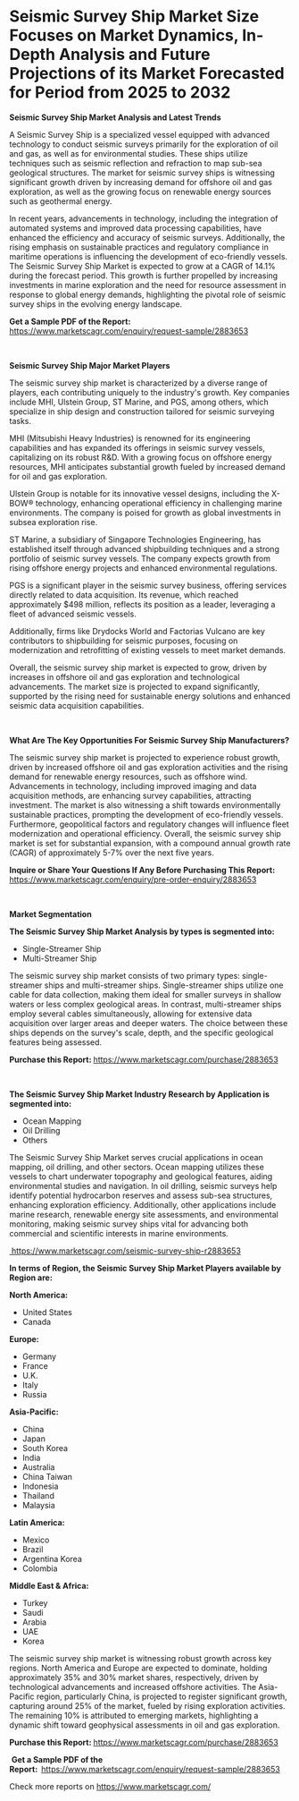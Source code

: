 <p><h1>Seismic Survey Ship Market Size Focuses on Market Dynamics, In-Depth Analysis and Future Projections of its Market Forecasted for Period from 2025 to 2032</h1></p><p><strong>Seismic Survey Ship Market Analysis and Latest Trends</strong></p>
<p><p>A Seismic Survey Ship is a specialized vessel equipped with advanced technology to conduct seismic surveys primarily for the exploration of oil and gas, as well as for environmental studies. These ships utilize techniques such as seismic reflection and refraction to map sub-sea geological structures. The market for seismic survey ships is witnessing significant growth driven by increasing demand for offshore oil and gas exploration, as well as the growing focus on renewable energy sources such as geothermal energy.</p><p>In recent years, advancements in technology, including the integration of automated systems and improved data processing capabilities, have enhanced the efficiency and accuracy of seismic surveys. Additionally, the rising emphasis on sustainable practices and regulatory compliance in maritime operations is influencing the development of eco-friendly vessels. The Seismic Survey Ship Market is expected to grow at a CAGR of 14.1% during the forecast period. This growth is further propelled by increasing investments in marine exploration and the need for resource assessment in response to global energy demands, highlighting the pivotal role of seismic survey ships in the evolving energy landscape.</p></p>
<p><strong>Get a Sample PDF of the Report:&nbsp;</strong> <a href="https://www.marketscagr.com/enquiry/request-sample/2883653?utm_campaign=3135&utm_medium=2&utm_source=Github&utm_content=ia&utm_term=13032025&utm_id=seismic-survey-ship">https://www.marketscagr.com/enquiry/request-sample/2883653</a></p>
<p>&nbsp;</p>
<p><strong>Seismic Survey Ship Major Market Players</strong></p>
<p><p>The seismic survey ship market is characterized by a diverse range of players, each contributing uniquely to the industry's growth. Key companies include MHI, Ulstein Group, ST Marine, and PGS, among others, which specialize in ship design and construction tailored for seismic surveying tasks.</p><p>MHI (Mitsubishi Heavy Industries) is renowned for its engineering capabilities and has expanded its offerings in seismic survey vessels, capitalizing on its robust R&D. With a growing focus on offshore energy resources, MHI anticipates substantial growth fueled by increased demand for oil and gas exploration.</p><p>Ulstein Group is notable for its innovative vessel designs, including the X-BOW® technology, enhancing operational efficiency in challenging marine environments. The company is poised for growth as global investments in subsea exploration rise.</p><p>ST Marine, a subsidiary of Singapore Technologies Engineering, has established itself through advanced shipbuilding techniques and a strong portfolio of seismic survey vessels. The company expects growth from rising offshore energy projects and enhanced environmental regulations.</p><p>PGS is a significant player in the seismic survey business, offering services directly related to data acquisition. Its revenue, which reached approximately $498 million, reflects its position as a leader, leveraging a fleet of advanced seismic vessels.</p><p>Additionally, firms like Drydocks World and Factorias Vulcano are key contributors to shipbuilding for seismic purposes, focusing on modernization and retrofitting of existing vessels to meet market demands.</p><p>Overall, the seismic survey ship market is expected to grow, driven by increases in offshore oil and gas exploration and technological advancements. The market size is projected to expand significantly, supported by the rising need for sustainable energy solutions and enhanced seismic data acquisition capabilities.</p></p>
<p>&nbsp;</p>
<p><strong>What Are The Key Opportunities For Seismic Survey Ship Manufacturers?</strong></p>
<p><p>The seismic survey ship market is projected to experience robust growth, driven by increased offshore oil and gas exploration activities and the rising demand for renewable energy resources, such as offshore wind. Advancements in technology, including improved imaging and data acquisition methods, are enhancing survey capabilities, attracting investment. The market is also witnessing a shift towards environmentally sustainable practices, prompting the development of eco-friendly vessels. Furthermore, geopolitical factors and regulatory changes will influence fleet modernization and operational efficiency. Overall, the seismic survey ship market is set for substantial expansion, with a compound annual growth rate (CAGR) of approximately 5-7% over the next five years.</p></p>
<p><strong>Inquire or Share Your Questions If Any Before Purchasing This Report:</strong> <a href="https://www.marketscagr.com/enquiry/pre-order-enquiry/2883653?utm_campaign=3135&utm_medium=2&utm_source=Github&utm_content=ia&utm_term=13032025&utm_id=seismic-survey-ship">https://www.marketscagr.com/enquiry/pre-order-enquiry/2883653</a></p>
<p>&nbsp;</p>
<p><strong>Market Segmentation</strong></p>
<p><strong>The Seismic Survey Ship Market Analysis by types is segmented into:</strong></p>
<p><ul><li>Single-Streamer Ship</li><li>Multi-Streamer Ship</li></ul></p>
<p><p>The seismic survey ship market consists of two primary types: single-streamer ships and multi-streamer ships. Single-streamer ships utilize one cable for data collection, making them ideal for smaller surveys in shallow waters or less complex geological areas. In contrast, multi-streamer ships employ several cables simultaneously, allowing for extensive data acquisition over larger areas and deeper waters. The choice between these ships depends on the survey's scale, depth, and the specific geological features being assessed.</p></p>
<p><strong>Purchase this Report:&nbsp;</strong><a href="https://www.marketscagr.com/purchase/2883653?utm_campaign=3135&utm_medium=2&utm_source=Github&utm_content=ia&utm_term=13032025&utm_id=seismic-survey-ship">https://www.marketscagr.com/purchase/2883653</a></p>
<p>&nbsp;</p>
<p><strong>The Seismic Survey Ship Market Industry Research by Application is segmented into:</strong></p>
<p><ul><li>Ocean Mapping</li><li>Oil Drilling</li><li>Others</li></ul></p>
<p><p>The Seismic Survey Ship Market serves crucial applications in ocean mapping, oil drilling, and other sectors. Ocean mapping utilizes these vessels to chart underwater topography and geological features, aiding environmental studies and navigation. In oil drilling, seismic surveys help identify potential hydrocarbon reserves and assess sub-sea structures, enhancing exploration efficiency. Additionally, other applications include marine research, renewable energy site assessments, and environmental monitoring, making seismic survey ships vital for advancing both commercial and scientific interests in marine environments.</p></p>
<p><a href="https://www.marketscagr.com/seismic-survey-ship-r2883653?utm_campaign=3135&utm_medium=2&utm_source=Github&utm_content=ia&utm_term=13032025&utm_id=seismic-survey-ship">&nbsp;https://www.marketscagr.com/seismic-survey-ship-r2883653</a></p>
<p><strong>In terms of Region, the Seismic Survey Ship Market Players available by Region are:</strong></p>
<p>
    <p> <strong> North America: </strong>
        <ul>
            <li>United States</li>
            <li>Canada</li>
        </ul>
        </p> 
    <p> <strong> Europe: </strong>
        <ul>
            <li>Germany</li>
            <li>France</li>
            <li>U.K.</li>
            <li>Italy</li>
            <li>Russia</li>
        </ul>
        </p> 
    <p> <strong> Asia-Pacific: </strong>
        <ul>
            <li>China</li>
            <li>Japan</li>
            <li>South Korea</li>
            <li>India</li>
            <li>Australia</li>
            <li>China Taiwan</li>
            <li>Indonesia</li>
            <li>Thailand</li>
            <li>Malaysia</li>
        </ul>
        </p> 
    <p> <strong> Latin America: </strong>
        <ul>
            <li>Mexico</li>
            <li>Brazil</li>
            <li>Argentina Korea</li>
            <li>Colombia</li>
        </ul>
        </p> 
    <p> <strong> Middle East & Africa: </strong>
        <ul>
            <li>Turkey</li>
            <li>Saudi</li>
            <li>Arabia</li>
            <li>UAE</li>
            <li>Korea</li>
        </ul>
    </p>
    </p>
<p><p>The seismic survey ship market is witnessing robust growth across key regions. North America and Europe are expected to dominate, holding approximately 35% and 30% market shares, respectively, driven by technological advancements and increased offshore activities. The Asia-Pacific region, particularly China, is projected to register significant growth, capturing around 25% of the market, fueled by rising exploration activities. The remaining 10% is attributed to emerging markets, highlighting a dynamic shift toward geophysical assessments in oil and gas exploration.</p></p>
<p><strong>Purchase this Report: </strong><a href="https://www.marketscagr.com/purchase/2883653?utm_campaign=3135&utm_medium=2&utm_source=Github&utm_content=ia&utm_term=13032025&utm_id=seismic-survey-ship">https://www.marketscagr.com/purchase/2883653</a></p>
<p>&nbsp;<strong>Get a Sample PDF of the Report:&nbsp;&nbsp;</strong><a href="https://www.marketscagr.com/enquiry/request-sample/2883653?utm_campaign=3135&utm_medium=2&utm_source=Github&utm_content=ia&utm_term=13032025&utm_id=seismic-survey-ship">https://www.marketscagr.com/enquiry/request-sample/2883653</a></p>
<p><strong></strong></p>
<p>Check more reports on <a href="https://www.marketscagr.com/?utm_campaign=3135&utm_medium=2&utm_source=Github&utm_content=ia&utm_term=13032025&utm_id=seismic-survey-ship">https://www.marketscagr.com/</a></p>